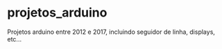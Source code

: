# projetos_arduino
Projetos arduino entre 2012 e 2017, incluindo seguidor de linha, displays, etc...

